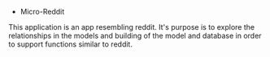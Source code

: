 * Micro-Reddit

This application is an app resembling reddit. It's purpose is to explore the relationships in the models and building of the model and database in order to support functions similar to reddit.
